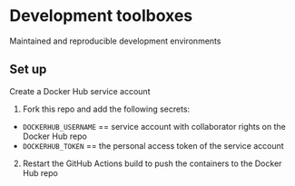 # Development toolboxes

Maintained and reproducible development environments

## Set up

Create a Docker Hub service account
1. Fork this repo and add the following secrets:
  - `DOCKERHUB_USERNAME` == service account with collaborator rights on the Docker Hub repo
  - `DOCKERHUB_TOKEN` == the personal access token of the service account
2. Restart the GitHub Actions build to push the containers to the Docker Hub repo


